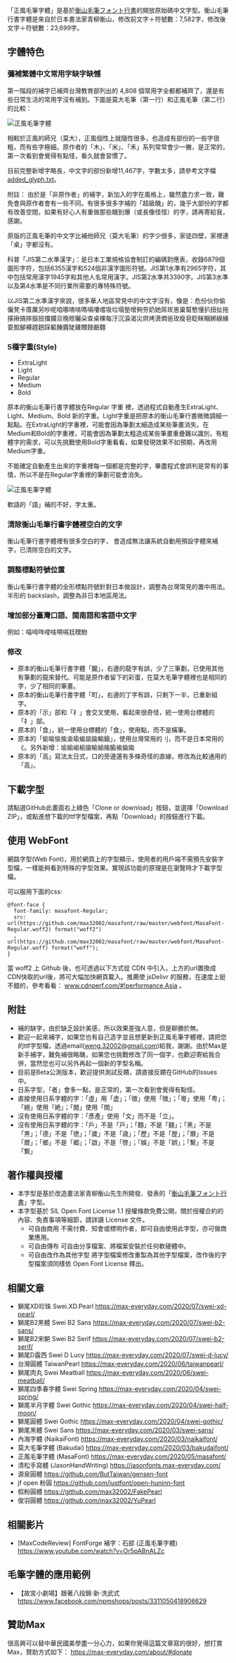 「正風毛筆字體」是基於[衡山毛筆フォント行書](https://opentype.jp/kouzangyousho.htm)的開放原始碼中文字型。衡山毛筆行書字體是來自於日本書法家青柳衡山，修改前文字＋符號數：7,582字，修改後文字＋符號數：23,699字。

## 字體特色

### 彌補繁體中文常用字缺字缺憾

第一階段的補字已補齊台灣教育部列出的 4,808 個常用字全都都補齊了，還是有些日常生活的常用字沒有補到。下圖是莫大毛筆（第一行）和正風毛筆（第二行）的比較：

![正風毛筆字體](https://github.com/max32002/masafont/raw/master/preview/preview.png)

相較於正風的師兄（莫大），正風個性上就隨性很多，也造成有部份的一些字很粗，而有些字極細。原作者的「木」、「米」、「禾」系列常常會少一撇，是正常的，第一次看到會覺得有點怪，看久就會習慣了。

目前完整新增字略長，中文字的部份新增11,467字，字數太多，請參考文字檔 [added_glyph.txt](https://github.com/max32002/masafont/raw/master/added_glyph.txt)。

附註： 由於是「非原作者」的補字，新加入的字在風格上，雖然盡力求一致，難免會與原作者會有一些不同。有很多很多字補的「超級醜」的，幾乎大部份的字都有改善空間，如果有好心人有重做那些醜到爆（或長像怪怪）的字，請再寄給我，感謝。

原版的正風毛筆的中文字比補他師兄（莫大毛筆）的字少很多，家徒四壁，家裡連「桌」字都沒有。

科普「JIS第二水準漢字」：是日本工業規格協會制訂的編碼對應表，收錄6879個圖形字符，包括6355漢字和524個非漢字圖形符號。JIS第1水準有2965字符，其中包括常用漢字1945字和其他人名常用漢字。JIS第2水準共3390字。JIS第3水準以及第4水準是不同行業所需要的專特殊符號。

以JIS第二水準漢字來說，很多華人地區常見中的中文字沒有，像是：危份伙你偷僱凳卡厝厲另吵呢咱哪唷啃嗎嗝嘍嚐圾垃塌墊增夠夯奶她屌崁崽巢幫憨懂扒扭扯拖揍揪搞摔摳撿擋攔旦晚晾曬朵查桌棵每汙沉淚渴災烘烤燙燜爸玫瘦皂眨眯睏綁綠緣耍脫腳褲趕趟踩軀醃醬陡雞餵餿鹼麵

### 5種字重(Style)

* ExtraLight
* Light
* Regular
* Medium
* Bold

原本的衡山毛筆行書字體放在Regular 字重 裡，透過程式自動產生ExtraLight、Light、Medium、Bold 新的字重。Light字重是把原本的衡山毛筆行書微微調細一點點。在ExtraLight的字重裡，可能會因為筆劃太細造成某些筆畫消失。在Medium和Bold的字重裡，可能會因為筆劃太粗造成某些筆畫重疊難以識別，有粗體字的需求，可以先挑戰使用Bold字重看看，如果發現效果不如預期，再改用Medium字重。

不能確定自動產生出來的字重裡每一個都是完整的字，畢盡程式會誤判是常有的事情，所以不是在Regular字重裡的筆劃可能會消失。

![正風毛筆字體](https://github.com/max32002/masafont/raw/master/preview/preview_style.png)

軟語的「語」補的不好，字太重。

### 清除衡山毛筆行書字體裡空白的文字

衡山毛筆行書字體裡有很多空白的字， 會造成無法讓系統自動用預設字體來補字，已清除空白的文字。

### 調整標點符號位置

衡山毛筆行書字體的全形標點符號針對日本做設計，調整為台灣常見的置中用法。半形的 backslash，調整為非日本地區用法。

### 增加部分臺灣口語、閩南語和客語中文字

例如：喵呣哖唚啥嗍嗝尪䆀魩


### 修改
* 原本的衡山毛筆行書字體「朧」，右邊的龍字有誤，少了三筆劃，已使用其他有筆劃的龍來替代。可能是原作者留下的彩蛋，在莫大毛筆字體裡也是相同的字，少了相同的筆畫。
* 原本的衡山毛筆行書字體「町」，右邊的丁字有誤，只剩下一半，已重新組字。
* 原本的「示」部和「礻」會交叉使用，看起來很奇怪，統一使用台標體的「礻」部。
* 原本的「食」，統一使用台標體的「食」，使用點，而不是橫筆。
* 原本的「偷喻愉揄渝瑜蝓諭踰輸鍮」，使用台灣常用的刂，而不是日本常用的《。另外新增：堬媮崳榆牏睮緰羭腧褕貐隃
* 原本的「高」寫法太日式，口的旁邊還有多條奇怪的直線，修改為比較通用的「高」。

## 下載字型

請點選GitHub此畫面右上綠色「Clone or download」按鈕，並選擇「Download ZIP」，或點進想下載的ttf字型檔案，再點「Download」的按鈕進行下載。

## 使用 WebFont

網路字型(Web Font)，用於網頁上的字型顯示，使用者的用戶端不需預先安裝字型檔，一樣能夠看到特殊的字型效果。實現該功能的原理是在瀏覽時才下載字型檔。

可以服用下面的css:
```
@font-face {
  font-family: masafont-Regular;
  src: url(https://github.com/max32002/masafont/raw/master/webfont/MasaFont-Regular.woff2) format("woff2")
  , url(https://github.com/max32002/masafont/raw/master/webfont/MasaFont-Regular.woff) format("woff");
}
```
當 woff2 上 Github 後，也可透過以下方式從 CDN 中引入，上方的url置換成CDN快取的url後，將可大幅加快網頁載入。推薦使 jsDelivr 的服務，在速度上挺不錯的，參考看看： www.cdnperf.com/#!performance,Asia 。

## 附註

* 補的缺字，由於缺乏設計美感，所以效果差強人意，但是聊勝於無。
* 歡迎一起來補字，如果您也有自己造字並且想更新到正風毛筆字體裡，請把您的ttf字型檔，透過email(weng.32002@gmail.com)給我，謝謝。由於Max是新手補字，難免補很略醜，如果您也挑戰修改了同一個字，也歡迎寄給我合併，當然您也可以另外再起一個新的字型名稱。
* 目前是Beta公測版本，歡迎提供測試反饋，請直接反饋在GitHub的Issues中。
* 日系字型，「者」會多一點，是正常的，第一次看到會覺得有點怪。
* 直接使用日系字體的字：「虛」用「虚」；「徵」使用「徴」；「粵」使用「粤」；「絕」使用「絶」；「閱」使用「閲」
* 沒有使用日系字體的字：「彥產」使用「文」而不是「立」。
* 沒有使用日系字體的字：「戶」不是「戸」；「麵」不是「麺」；「黑」不是「黒」；「德」不是「徳」；「歲」不是「歳」；「歷」不是「歴」；「曆」不是「暦」；「鄉」不是「郷」；「啟」不是「啓」；「娛」不是「娯」；「繫」不是「繋」


## 著作權與授權

* 本字型是基於改造畫法家青柳衡山先生所開發、發表的「[衡山毛筆フォント行書](https://opentype.jp/kouzangyousho.htm)」字型。
* 本字型基於 SIL Open Font License 1.1 授權條款免費公開，關於授權合約的內容、免責事項等細節，請詳讀 License 文件。
    * 可自由商用 不需付費、知會或標明作者，即可自由使用此字型，亦可做商業應用。
    * 可自由傳布 可自由分享檔案、將檔案安裝於任何軟硬體中。
    * 可自由改作為其他字型 將字型檔案修改重製為其他字型檔案，改作後的字型檔案須同樣依 Open Font License 釋出。

    
## 相關文章

* 獅尾XD珍珠 Swei.XD.Pearl
https://max-everyday.com/2020/07/swei-xd-pearl/
* 獅尾B2黑體 Swei B2 Sans
https://max-everyday.com/2020/07/swei-b2-sans/
* 獅尾B2宋朝 Swei B2 Serif
https://max-everyday.com/2020/07/swei-b2-serif/
* 獅尾D露西 Swei D Lucy
https://max-everyday.com/2020/07/swei-d-lucy/
* 台灣圓體 TaiwanPearl
https://max-everyday.com/2020/06/taiwanpearl/
* 獅尾肉丸 Swei Meatball
https://max-everyday.com/2020/06/swei-meatball/
* 獅尾四季春字體 Swei Spring
https://max-everyday.com/2020/04/swei-spring/
* 獅尾半月字體 Swei Gothic
https://max-everyday.com/2020/04/swei-half-moon/
* 獅尾圓體 Swei Gothic
https://max-everyday.com/2020/04/swei-gothic/
* 獅尾黑體 Swei Sans
https://max-everyday.com/2020/03/swei-sans/
* 內海字體 (NaikaiFont) 
https://max-everyday.com/2020/03/naikaifont/
* 莫大毛筆字體 (Bakudai)
https://max-everyday.com/2020/03/bakudaifont/
* 正風毛筆字體 (MasaFont)
https://max-everyday.com/2020/05/masafont/
* 清松手寫體 (JasonHandWriting)
https://jasonfonts.max-everyday.com/
* 源泉圓體
https://github.com/ButTaiwan/gensen-font
* jf open 粉圓
https://github.com/justfont/open-huninn-font
* 假粉圓體
https://github.com/max32002/FakePearl
* 俊羽圓體
https://github.com/max32002/YuPearl

## 相關影片
* [MaxCodeReview] FontForge 補字：石部 (正風毛筆字體)
https://www.youtube.com/watch?v=Or5pABnALZc

## 毛筆字體的應用範例

* 【故宮小劇場】跟著八段錦‧新‧洗武式 https://www.facebook.com/npmshops/posts/3311050418906629


## 贊助Max

很高興可以替中華民國美學盡一分心力，如果你覺得這篇文章寫的很好，想打賞Max，贊助方式如下：
https://max-everyday.com/about/#donate
